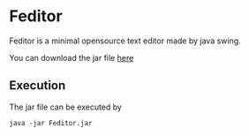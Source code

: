 # Feditor
Feditor is a minimal opensource text editor made by java swing.

You can download the jar file <a href="https://github.com/fasalmbt/Feditor/blob/main/Feditor.jar?raw=true">here</a>

## Execution
The jar file can be executed by 
```shell
java -jar Feditor.jar
```

